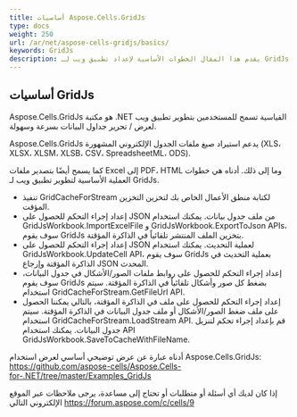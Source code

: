 ```yaml
---
title: أساسيات Aspose.Cells.GridJs
type: docs
weight: 250
url: /ar/net/aspose-cells-gridjs/basics/
keywords: GridJs
description: يقدم هذا المقال الخطوات الأساسية لإعداد تطبيق ويب لـ GridJs.
---
```


## أساسيات GridJs

Aspose.Cells.GridJs هو مكتبة .NET القياسية تسمح للمستخدمين بتطوير تطبيق ويب لعرض / تحرير جداول البيانات بسرعة وسهولة. 

Aspose.Cells.GridJs يدعم استيراد صيغ ملفات الجدول الإلكتروني المشهورة (XLS، XLSX، XLSM، XLSB، CSV، SpreadsheetML، ODS).

كما يسمح أيضًا بتصدير ملفات Excel إلى PDF، HTML وما إلى ذلك. أدناه هي خطوات العملية الأساسية لتطوير تطبيق ويب لـ GridJs.

- تنفيذ GridCacheForStream لكتابة منطق الأعمال الخاص بك لتخزين التخزين المؤقت.
- إعداد إجراء التحكم للحصول على JSON من ملف جدول بيانات. يمكنك استخدام GridJsWorkbook.ImportExcelFile و GridJsWorkbook.ExportToJson APIs، سوف يقوم GridJs بتخزين الملف المنتشر تلقائياً في الذاكرة المؤقتة.
- إعداد إجراء التحكم للحصول على JSON لعملية التحديث. يمكنك استخدام GridJsWorkbook.UpdateCell API، سوف يقوم GridJs بعملية التحديث في الذاكرة المؤقتة وإرجاع JSON المحدث.
- إعداد إجراء التحكم للحصول على روابط ملفات الصور/الأشكال في جدول البيانات، سوف يقوم GridJs بضغط كل صور وأشكال تلقائياً في الذاكرة المؤقتة. سيتم استخدام GridCacheForStream.GetFileUrl API.
- إعداد إجراء التحكم للحصول على ملف في الذاكرة المؤقتة، بالتالي يمكننا الحصول على ملف ضغط الصور/الأشكال أو ملف جدول البيانات في الذاكرة المؤقتة. سيتم استخدام GridCacheForStream.LoadStream API.
قم بإعداد إجراء تحكم لتنزيل جدول البيانات. يمكنك استخدام API GridJsWorkbook.SaveToCacheWithFileName.

أدناه عبارة عن عرض توضيحي أساسي لعرض استخدام Aspose.Cells.GridJs: https://github.com/aspose-cells/Aspose.Cells-for-.NET/tree/master/Examples_GridJs 

إذا كان لديك أي أسئلة أو متطلبات أو تحتاج إلى مساعدة، يرجى ملاحظات عبر الموقع الإلكتروني التالي https://forum.aspose.com/c/cells/9
